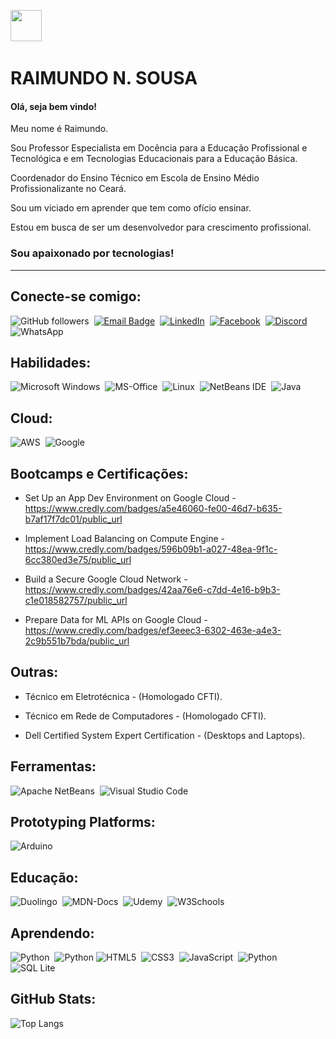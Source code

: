 [<img src="https://hermes.dio.me/tracks/6bb40420-5f89-4902-8df7-3399674d9d84.png" height="50"></a>](https://web.dio.me/track/decola-tech-avanade-net-developer?tab=path)&nbsp;
# RAIMUNDO N. SOUSA


<h4>Olá, seja bem vindo!</h4>
    <p>Meu nome é Raimundo.</p>
    <p>Sou Professor Especialista em Docência para a Educação Profissional e Tecnológica e em Tecnologias Educacionais para a Educação Básica.</p>
    <p>Coordenador do Ensino Técnico em Escola de Ensino Médio Profissionalizante no Ceará.</p>
    <p>Sou um viciado em aprender que tem como ofício ensinar.</p>
    <p>Estou em busca de ser um desenvolvedor para crescimento profissional.
    <h3>Sou apaixonado por tecnologias!</h3></p>


<hr></hr>

<h2>
Conecte-se comigo:
</h2>

![GitHub followers](https://img.shields.io/github/followers/prof-raimundo?style=flat-square&labelColor=blue&color=green)&nbsp;
[![Email Badge](https://img.shields.io/badge/Gmail-Contact_Me-green?style=flat-square&logo=gmail&logoColor=green&labelColor=blue&color=62F1CD)](mailto:prof.raiworld@gmail.com)&nbsp;
[![LinkedIn](https://img.shields.io/badge/LinkedIn-0077B5?style=flat-square&logo=linkedin&logoColor=white)](https://www.linkedin.com/in/raiworld_sousa/)&nbsp;
[![Facebook](https://img.shields.io/badge/Facebook-%231877F2.svg?style=flat-square&logo=Facebook&logoColor=white)](https://www.facebook.com/raiworld.sousa)&nbsp;
[![Discord](https://img.shields.io/badge/Discord-7289DA?style=flat-square&logo=discord&logoColor=white)](https://https://discord.com/channels/@raiworld_one/)&nbsp;
![WhatsApp](https://img.shields.io/badge/WhatsApp-25D366?style=flat-square&logo=WhatsApp&logoColor=white)&nbsp;

<h2>
Habilidades:
</h2>

![Microsoft Windows](https://img.shields.io/badge/Windows-0078D6?style=flat-square&logo=windows&logoColor=white)&nbsp;
![MS-Office](https://img.shields.io/badge/Microsoft_Office-D83B01?style=flat-square&logo=microsoft-office&logoColor=black)&nbsp;
![Linux](https://img.shields.io/badge/Linux-FCC624?style=flat-square&logo=linux&logoColor=black)&nbsp;
![NetBeans IDE](https://img.shields.io/badge/NetBeansIDE-1B6AC6.svg?style=flat-square&logo=apache-netbeans-ide&logoColor=white)&nbsp;
![Java](https://img.shields.io/badge/java-%23ED8B00.svg?style=flat-square&logo=openjdk&logoColor=white)

<h2>
Cloud:
</h2>

![AWS](https://img.shields.io/badge/Amazon_AWS-FF9900?style=flat-square&logo=amazonaws&logoColor=white)&nbsp;
![Google](https://img.shields.io/badge/Google_Cloud-4285F4?style=flat-square&logo=google-cloud&logoColor=white)&nbsp;

<h2>
Bootcamps e Certificações:
</h2>

- Set Up an App Dev Environment on Google Cloud - https://www.credly.com/badges/a5e46060-fe00-46d7-b635-b7af17f7dc01/public_url

- Implement Load Balancing on Compute Engine - https://www.credly.com/badges/596b09b1-a027-48ea-9f1c-6cc380ed3e75/public_url

- Build a Secure Google Cloud Network - https://www.credly.com/badges/42aa76e6-c7dd-4e16-b9b3-c1e018582757/public_url

- Prepare Data for ML APIs on Google Cloud - https://www.credly.com/badges/ef3eeec3-6302-463e-a4e3-2c9b551b7bda/public_url

<h2>
Outras:
</h2>
<p>

- Técnico em Eletrotécnica - (Homologado CFTI).<br>

- Técnico em Rede de Computadores - (Homologado CFTI).<br>

- Dell Certified System Expert Certification - (Desktops and Laptops).<br>

</p>

<h2>
Ferramentas:
</h2>

![Apache NetBeans](https://img.shields.io/badge/apache%20netbeans-1B6AC6?style=flat-square&logo=apache%20netbeans%20IDE&logoColor=white)&nbsp;
![Visual Studio Code](https://img.shields.io/badge/Visual_Studio-5C2D91?style=flat-square&logo=visual%20studio&logoColor=white)&nbsp;

<h2>
Prototyping Platforms:
</h2>

![Arduino](https://img.shields.io/badge/Arduino-00979D?style=flat-square&logo=Arduino&logoColor=white)

<h2>
Educação:
</h2>

![Duolingo](https://img.shields.io/badge/Duolingo-58CC02?style=flat-square&logo=Duolingo&logoColor=white)&nbsp;
![MDN-Docs](https://img.shields.io/badge/MDN_Web_Docs-black?style=flat-square&logo=mdnwebdocs&logoColor=white)&nbsp;
![Udemy](https://img.shields.io/badge/Udemy-EC5252?style=flat-square&logo=Udemy&logoColor=white)&nbsp;
![W3Schools](https://img.shields.io/badge/W3Schools-04AA6D?style=flat-square&logo=W3Schools&logoColor=white)&nbsp;


<h2>
Aprendendo:
</h2>


![Python](https://img.shields.io/badge/GIT-E44C30?style=flat-square&logo=git&logoColor=white)&nbsp;
![Python](https://img.shields.io/badge/GitHub-100000?style=flat-square&logo=github&logoColor=white)
![HTML5](https://img.shields.io/badge/html5-%23E34F26.svg?style=flat-square&logo=html5&logoColor=white)&nbsp;
![CSS3](https://img.shields.io/badge/css3-%231572B6.svg?style=flat-square&logo=css3&logoColor=white)&nbsp;
![JavaScript](https://img.shields.io/badge/javascript-%23323330.svg?style=flat-square&logo=javascript&logoColor=%23F7DF1E)&nbsp;
![Python](https://img.shields.io/badge/python-3670A0?style=flat-square&logo=python&logoColor=ffdd54)&nbsp;
![SQL Lite](https://img.shields.io/badge/Sqlite-003B57?style=flat-square&logo=sqlite&logoColor=white)&nbsp;

<h2>
GitHub Stats:
</h2>

![Top Langs](https://github-readme-stats-git-masterrstaa-rickstaa.vercel.app/api/top-langs/?username=ygormcs&layout=compact&bg_color=000&border_color=30A3DC&title_color=E94D5F&text_color=FFF)

<h2></h2>
